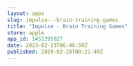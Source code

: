 ```yaml
---
layout: apps
slug: impulse---brain-training-games
title: "Impulse - Brain Training Games"
store: apple
app_id: 1451295827
date: 2023-02-23T06:46:59Z
published: 2019-02-20T00:21:49Z
---
```


